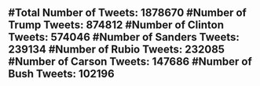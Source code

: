 #Total Number of Tweets: 1878670 
#Number of Trump Tweets: 874812
#Number of Clinton Tweets: 574046
#Number of Sanders Tweets: 239134
#Number of Rubio Tweets: 232085
#Number of Carson Tweets: 147686
#Number of Bush Tweets: 102196
---
